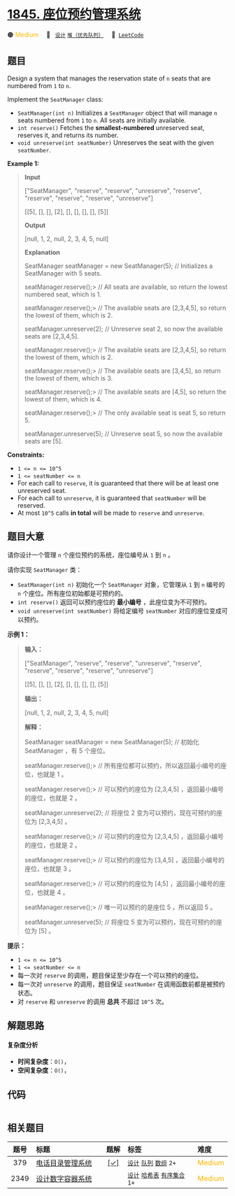 # [1845. 座位预约管理系统](https://leetcode.com/problems/seat-reservation-manager)

🟠 <font color=#ffb800>Medium</font>&emsp; 🔖&ensp; [`设计`](/leetcode/outline/tag/design.md) [`堆（优先队列）`](/leetcode/outline/tag/heap-priority-queue.md)&emsp; 🔗&ensp;[`LeetCode`](https://leetcode.com/problems/seat-reservation-manager)

## 题目

Design a system that manages the reservation state of `n` seats that are
numbered from `1` to `n`.

Implement the `SeatManager` class:

  * `SeatManager(int n)` Initializes a `SeatManager` object that will manage `n` seats numbered from `1` to `n`. All seats are initially available.
  * `int reserve()` Fetches the **smallest-numbered** unreserved seat, reserves it, and returns its number.
  * `void unreserve(int seatNumber)` Unreserves the seat with the given `seatNumber`.



**Example 1:**

> 
> 
> 
> 
> 
> **Input**
> 
> ["SeatManager", "reserve", "reserve", "unreserve", "reserve", "reserve", "reserve", "reserve", "unreserve"]
> 
> [[5], [], [], [2], [], [], [], [], [5]]
> 
> **Output**
> 
> [null, 1, 2, null, 2, 3, 4, 5, null]
> 
> 
> 
> **Explanation**
> 
> SeatManager seatManager = new SeatManager(5); // Initializes a SeatManager with 5 seats.
> 
> seatManager.reserve();> 
> // All seats are available, so return the lowest numbered seat, which is 1.
> 
> seatManager.reserve();> 
> // The available seats are [2,3,4,5], so return the lowest of them, which is 2.
> 
> seatManager.unreserve(2); // Unreserve seat 2, so now the available seats are [2,3,4,5].
> 
> seatManager.reserve();> 
> // The available seats are [2,3,4,5], so return the lowest of them, which is 2.
> 
> seatManager.reserve();> 
> // The available seats are [3,4,5], so return the lowest of them, which is 3.
> 
> seatManager.reserve();> 
> // The available seats are [4,5], so return the lowest of them, which is 4.
> 
> seatManager.reserve();> 
> // The only available seat is seat 5, so return 5.
> 
> seatManager.unreserve(5); // Unreserve seat 5, so now the available seats are [5].

**Constraints:**

  * `1 <= n <= 10^5`
  * `1 <= seatNumber <= n`
  * For each call to `reserve`, it is guaranteed that there will be at least one unreserved seat.
  * For each call to `unreserve`, it is guaranteed that `seatNumber` will be reserved.
  * At most `10^5` calls **in total** will be made to `reserve` and `unreserve`.


## 题目大意

请你设计一个管理 `n` 个座位预约的系统，座位编号从 `1` 到 `n` 。

请你实现 `SeatManager` 类：

  * `SeatManager(int n)` 初始化一个 `SeatManager` 对象，它管理从 `1` 到 `n` 编号的 `n` 个座位。所有座位初始都是可预约的。
  * `int reserve()` 返回可以预约座位的 **最小编号** ，此座位变为不可预约。
  * `void unreserve(int seatNumber)` 将给定编号 `seatNumber` 对应的座位变成可以预约。

**示例 1：**

> 
> 
> 
> 
> 
> **输入：**
> 
> ["SeatManager", "reserve", "reserve", "unreserve", "reserve", "reserve", "reserve", "reserve", "unreserve"]
> 
> [[5], [], [], [2], [], [], [], [], [5]]
> 
> **输出：**
> 
> [null, 1, 2, null, 2, 3, 4, 5, null]
> 
> 
> 
> **解释：**
> 
> SeatManager seatManager = new SeatManager(5); // 初始化 SeatManager ，有 5 个座位。
> 
> seatManager.reserve();> 
> // 所有座位都可以预约，所以返回最小编号的座位，也就是 1 。
> 
> seatManager.reserve();> 
> // 可以预约的座位为 [2,3,4,5] ，返回最小编号的座位，也就是 2 。
> 
> seatManager.unreserve(2); // 将座位 2 变为可以预约，现在可预约的座位为 [2,3,4,5] 。
> 
> seatManager.reserve();> 
> // 可以预约的座位为 [2,3,4,5] ，返回最小编号的座位，也就是 2 。
> 
> seatManager.reserve();> 
> // 可以预约的座位为 [3,4,5] ，返回最小编号的座位，也就是 3 。
> 
> seatManager.reserve();> 
> // 可以预约的座位为 [4,5] ，返回最小编号的座位，也就是 4 。
> 
> seatManager.reserve();> 
> // 唯一可以预约的是座位 5 ，所以返回 5 。
> 
> seatManager.unreserve(5); // 将座位 5 变为可以预约，现在可预约的座位为 [5] 。
> 
> 

**提示：**

  * `1 <= n <= 10^5`
  * `1 <= seatNumber <= n`
  * 每一次对 `reserve` 的调用，题目保证至少存在一个可以预约的座位。
  * 每一次对 `unreserve` 的调用，题目保证 `seatNumber` 在调用函数前都是被预约状态。
  * 对 `reserve` 和 `unreserve` 的调用 **总共** 不超过 `10^5` 次。


## 解题思路

#### 复杂度分析

- **时间复杂度**：`O()`，
- **空间复杂度**：`O()`，

## 代码

```javascript

```

## 相关题目

<!-- prettier-ignore -->
| 题号 | 标题 | 题解 | 标签 | 难度 |
| :------: | :------ | :------: | :------ | :------ |
| 379 | [电话目录管理系统](https://leetcode.com/problems/design-phone-directory) | [[✓]](https://2xiao.github.io/leetcode-js/leetcode/problem/0379) |  [`设计`](/leetcode/outline/tag/design.md) [`队列`](/leetcode/outline/tag/queue.md) [`数组`](/leetcode/outline/tag/array.md) `2+` | <font color=#ffb800>Medium</font> |
| 2349 | [设计数字容器系统](https://leetcode.com/problems/design-a-number-container-system) |  |  [`设计`](/leetcode/outline/tag/design.md) [`哈希表`](/leetcode/outline/tag/hash-table.md) [`有序集合`](/leetcode/outline/tag/ordered-set.md) `1+` | <font color=#ffb800>Medium</font> |

<style>
.blue {
    background-color: #096dd9;
    padding: 0.25rem 0.5rem;
    margin: 0;
    font-size: 0.85em;
    border-radius: 3px;
    color: white;
    font-weight: 500;
}
table th:first-of-type { width: 10%; }
table th:nth-of-type(2) { width: 35%; }
table th:nth-of-type(3) { width: 10%; }
table th:nth-of-type(4) { width: 35%; }
table th:nth-of-type(5) { width: 10%; }
</style>
